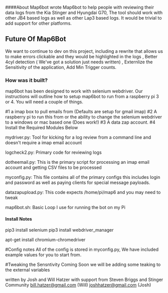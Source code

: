####About Map6bot
 wrote Map6bot to help people with reviewing their data logs from the Kia Stinger and Hyungdai G70, The tool should work with other JB4 based logs as well as other Lap3 based logs. It would be trivial to add support for other platforms. 

## Future Of Map6Bot
We want to continue to dev on this project, including a rewrite that allows us to make errors clickable and they would be highlighted in the logs , Better 4cyl detection  ( We've got a solution just needs written) , Externlize the Sensitivity of the application,  Add Min Trigger counts.


### How was it built? 
map6bot has been designed to work with selenium webdriver. Our instructions will outline how to setup map6bot
to run from a raspberry pi 3 or 4.  You will need a couple of things. 



#1  a imap box to pull emails from (Defaults are setup for gmail imap)
#2  A raspberry pi to run this from or the ability to change the selenium webdriver to a windows or mac based one (Does work!)
#3  A data zap account.
#4 Install the Required Modules Below


mydriver.py:  Tool for kicking for a log review from a command line and doesn't require a imap email account

logcheck2.py: Primary code for reviewing logs

dotheemail.py: This is the primary script for processing an imap email account and getting CSV files to be processed

myconfig.py: This file contains all of the primary configs this includes login and password as well as paying clients for special message payloads.

datazapupload.py: This code expects /home/pi/map6 and you may need to tweak

map6bot.sh: Basic Loop I use for running the bot on my Pi


#### Install Notes

pip3 install selenium
pip3 install webdriver_manager

apt-get install chromium-chromedriver




#Config notes
All of the config is stored in myconfig.py, We have included example values for you to start from.



#Tweaking the Sensntivity 
Coming Soon we will be adding some teaking to the external variables

written by Josh and Will Hatzer with support from Steven Briggs and Stinger Community
bill.hatzer@gmail.com (Will)
joshhatzer@gmail.com (Josh)
